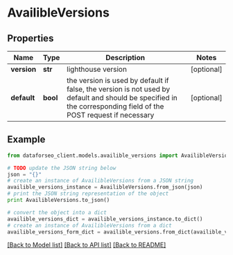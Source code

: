 # AvailibleVersions


## Properties

Name | Type | Description | Notes
------------ | ------------- | ------------- | -------------
**version** | **str** | lighthouse version | [optional] 
**default** | **bool** | the version is used by default if false, the version is not used by default and should be specified in the corresponding field of the POST request if necessary | [optional] 

## Example

```python
from dataforseo_client.models.availible_versions import AvailibleVersions

# TODO update the JSON string below
json = "{}"
# create an instance of AvailibleVersions from a JSON string
availible_versions_instance = AvailibleVersions.from_json(json)
# print the JSON string representation of the object
print AvailibleVersions.to_json()

# convert the object into a dict
availible_versions_dict = availible_versions_instance.to_dict()
# create an instance of AvailibleVersions from a dict
availible_versions_form_dict = availible_versions.from_dict(availible_versions_dict)
```
[[Back to Model list]](../README.md#documentation-for-models) [[Back to API list]](../README.md#documentation-for-api-endpoints) [[Back to README]](../README.md)


